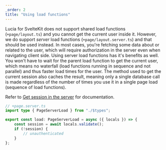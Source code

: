 ```yaml
---
_order: 2
title: "Using load functions"
---
```


Lucia for SvelteKit does not support shared load functions (`+page/layout.ts`) and you cannot get the current user inside it. However, we do support *server* load functions (`+page/layout.server.ts`) and that should be used instead. In most cases, you're fetching some data about or related to the user, which will require authorization in the server even when navigating client side. Using server load functions has it's benefits as well. You won't have to wait for the parent load function to get the current user, which means no waterfall (load functions running in sequence and not parallel) and thus faster load times for the user. The method used to get the current session also caches the result, meaning only a single database call is made regardless of the number of times you use it in a single page load (sequence of load functions). 

Refer to [Get session in the server](/sveltekit/basics/get-session-in-the-server) for documentation.

```ts
// +page.server.ts
import type { PageServerLoad } from "./$types";

export const load: PageServerLoad = async ({ locals }) => {
	const session = await locals.validate();
	if (!session) {
		// unauthenticated
	}
};
```
